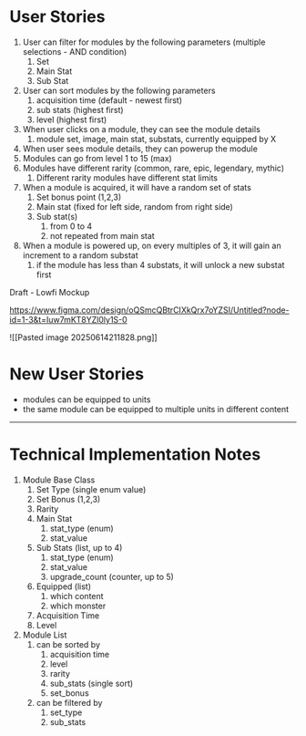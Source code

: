 # User Stories

1. User can filter for modules by the following parameters (multiple selections - AND condition)
	1. Set
	2. Main Stat
	3. Sub Stat
2. User can sort modules by the following parameters
	1. acquisition time (default - newest first)
	2. sub stats (highest first)
	3. level (highest first)
3. When user clicks on a module, they can see the module details
	1. module set, image, main stat, substats, currently equipped by X
4. When user sees module details, they can powerup the module
5. Modules can go from level 1 to 15 (max)
6. Modules have different rarity (common, rare, epic, legendary, mythic)
	1. Different rarity modules have different stat limits
7. When a module is acquired, it will have a random set of stats
	1. Set bonus point (1,2,3) 
	2. Main stat (fixed for left side, random from right side)
	3. Sub stat(s)
		1. from 0 to 4
		2. not repeated from main stat
8. When a module is powered up, on every multiples of 3, it will gain an increment to a random substat
	1. if the module has less than 4 substats, it will unlock a new substat first



Draft - Lowfi Mockup

https://www.figma.com/design/oQSmcQBtrCIXkQrx7oYZSI/Untitled?node-id=1-3&t=Iuw7mKT8YZl0ly1S-0

![[Pasted image 20250614211828.png]]


# New User Stories
- modules can be equipped to units
- the same module can be equipped to multiple units in different content




---

# Technical Implementation Notes

1. Module Base Class
	1. Set Type (single enum value)
	2. Set Bonus (1,2,3)
	3. Rarity
	4. Main Stat
		1. stat_type (enum)
		2. stat_value
	5. Sub Stats (list, up to 4)
		1. stat_type (enum)
		2. stat_value
		3. upgrade_count (counter, up to 5)
	6. Equipped (list)
		1. which content
		2. which monster 
	7. Acquisition Time
	8. Level
2. Module List
	1. can be sorted by
		1. acquisition time
		2. level
		3. rarity
		4. sub_stats (single sort)
		5. set_bonus
	2. can be filtered by
		1. set_type
		2. sub_stats 





